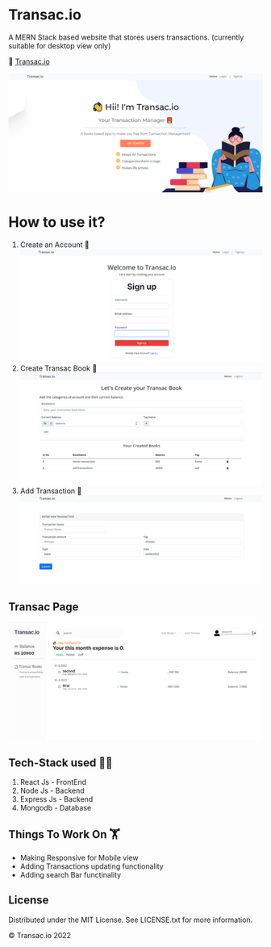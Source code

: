 # Transac.io

A MERN Stack based website that stores users transactions. (currently suitable for desktop view only)

🔗 <a href="https://transac-io.web.app">Transac.io</a>

<img src="./readme_img/transacio_front.png"></img>

# How to use it?
1. Create an Account 🙍
    <img src="./readme_img/transac_create_account.png"/>
2. Create Transac Book 📙
    <img src="./readme_img/transac_addBook.png"/>
3. Add Transaction 🙂
    <img src="./readme_img/transac_addtransac.png"/>

## Transac Page
<img src="./readme_img/transac_page.png"/>

## Tech-Stack used 👨‍💻
1. React Js - FrontEnd
2. Node Js - Backend 
3. Express Js - Backend
4. Mongodb - Database

## Things To Work On 🏋️
* Making Responsive for Mobile view
* Adding  Transactions updating functionality
* Adding search Bar functinality

## License
Distributed under the MIT License. See LICENSE.txt for more information.

&copy; Transac.io 2022